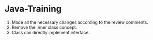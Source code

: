# Java-Training

1. Made all the necessary changes according to the review comments.
2. Remove the inner class concept.
3. Class can directly implement interface.

